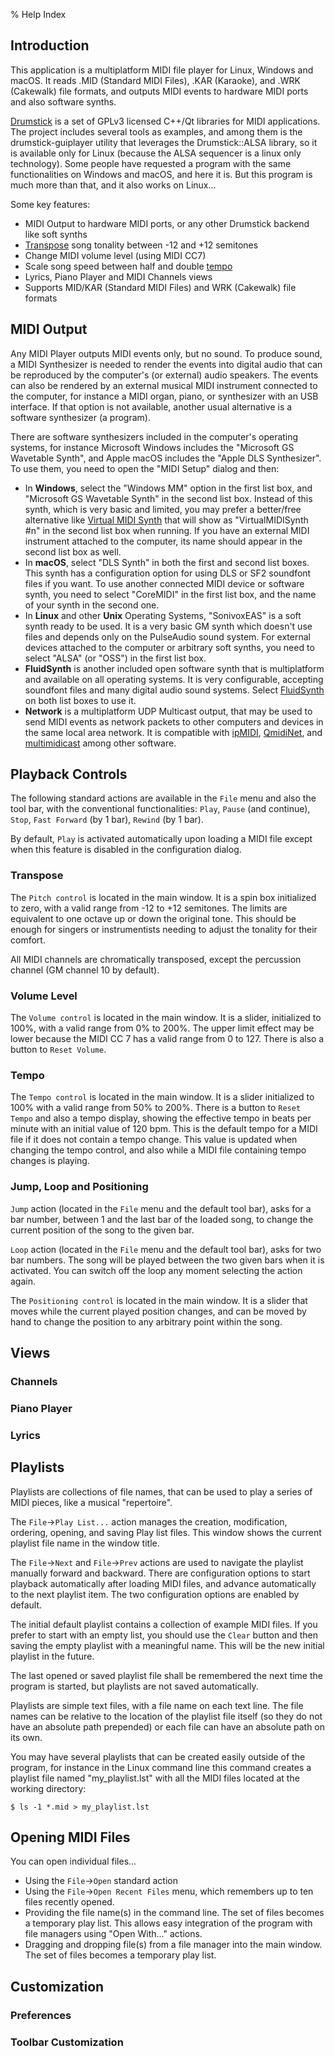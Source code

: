 % Help Index

## Introduction

This application is a multiplatform MIDI file player for Linux, Windows and 
macOS. It reads .MID (Standard MIDI Files), .KAR (Karaoke), and .WRK (Cakewalk) 
file formats, and outputs MIDI events to hardware MIDI ports and also software 
synths.

[Drumstick](https://drumstick.sourceforge.io) is a set of GPLv3 
licensed C++/Qt libraries for MIDI applications. The project includes several 
tools as examples, and among them is the drumstick-guiplayer utility that 
leverages the Drumstick::ALSA library, so it is available only for Linux 
(because the ALSA sequencer is a linux only technology). Some people have 
requested a program with the same functionalities on Windows and macOS, and 
here it is. But this program is much more than that, and it also works on 
Linux...

Some key features:

* MIDI Output to hardware MIDI ports, or any other Drumstick backend like soft
  synths
* [Transpose](https://en.wikipedia.org/wiki/Transposition_(music)) song tonality 
  between -12 and +12 semitones
* Change MIDI volume level (using MIDI CC7)
* Scale song speed between half and double [tempo](https://en.wikipedia.org/wiki/Tempo)
* Lyrics, Piano Player and MIDI Channels views
* Supports MID/KAR (Standard MIDI Files) and WRK (Cakewalk) file formats

## MIDI Output

Any MIDI Player outputs MIDI events only, but no sound. To produce sound, a MIDI 
Synthesizer is needed to render the events into digital audio that can be 
reproduced by the computer's (or external) audio speakers. The events can also 
be rendered by an external musical MIDI instrument connected to the computer, 
for instance a MIDI organ, piano, or synthesizer with an USB interface. If that 
option is not available, another usual alternative is a software synthesizer 
(a program).

There are software synthesizers included in the computer's operating systems, 
for instance Microsoft Windows includes the "Microsoft GS Wavetable Synth", and
Apple macOS includes the "Apple DLS Synthesizer". To use them, you need to open
the "MIDI Setup" dialog and then:

* In **Windows**, select the "Windows MM" option in the first list box, and 
  "Microsoft GS Wavetable Synth" in the second list box. Instead of this synth,
  which is very basic and limited, you may prefer a better/free alternative like 
  [Virtual MIDI Synth](https://coolsoft.altervista.org/en/virtualmidisynth)
  that will show as "VirtualMIDISynth #n" in the second list box when running.
  If you have an external MIDI instrument attached to the computer, its name
  should appear in the second list box as well.
* In **macOS**, select "DLS Synth" in both the first and second list boxes. 
  This synth has a configuration option for using DLS or SF2 soundfont files if 
  you want. To use another connected MIDI device or software synth, 
  you need to select "CoreMIDI" in the first list box, and the name of your
  synth in the second one.
* In **Linux** and other **Unix** Operating Systems, "SonivoxEAS" is a soft 
  synth ready to be used. It is a very basic GM synth which doesn't use files 
  and depends only on the PulseAudio sound system. For external devices attached 
  to the computer or arbitrary soft synths, you need to select "ALSA" (or "OSS") 
  in the first list box.
* **FluidSynth** is another included open software synth that is multiplatform 
  and available on all operating systems. It is very configurable, accepting 
  soundfont files and many digital audio sound systems. Select [FluidSynth](https://github.com/FluidSynth/fluidsynth) 
  on both list boxes to use it.
* **Network** is a multiplatform UDP Multicast output, that may be used to send 
  MIDI events as network packets to other computers and devices in the same 
  local area network. It is compatible with [ipMIDI](https://www.nerds.de/en/ipmidi.html),
  [QmidiNet](https://qmidinet.sourceforge.io/), and [multimidicast](https://llg.cubic.org/tools/multimidicast/) 
  among other software.

## Playback Controls

The following standard actions are available in the `File` menu and also the
tool bar, with the conventional functionalities: `Play`, `Pause` (and continue), 
`Stop`, `Fast Forward` (by 1 bar), `Rewind` (by 1 bar).

By default, `Play` is activated automatically upon loading a MIDI file except 
when this feature is disabled in the configuration dialog.

### Transpose

The `Pitch control` is located in the main window. It is a spin box initialized
to zero, with a valid range from -12 to +12 semitones. The limits are equivalent 
to one octave up or down the original tone. This should be enough for singers
or instrumentists needing to adjust the tonality for their comfort.

All MIDI channels are chromatically transposed, except the percussion channel 
(GM channel 10 by default).

### Volume Level
 
The `Volume control` is located in the main window. It is a slider, initialized
to 100%, with a valid range from 0% to 200%. The upper limit effect may be lower 
because the MIDI CC 7 has a valid range from 0 to 127. There is also a button to
`Reset Volume`.
 
### Tempo

The `Tempo control` is located in the main window. It is a slider initialized
to 100% with a valid range from 50% to 200%. There is a button to `Reset Tempo`
and also a tempo display, showing the effective tempo in beats per minute with
an initial value of 120 bpm. This is the default tempo for a MIDI file if it 
does not contain a tempo change. This value is updated when changing the
tempo control, and also while a MIDI file containing tempo changes is playing.

### Jump, Loop and Positioning

`Jump` action (located in the `File` menu and the default tool bar), asks for
a bar number, between 1 and the last bar of the loaded song, to change the 
current position of the song to the given bar.

`Loop` action (located in the `File` menu and the default tool bar), asks for
two bar numbers. The song will be played between the two given bars when it is
activated. You can switch off the loop any moment selecting the action again.

The `Positioning control` is located in the main window. It is a slider that
moves while the current played position changes, and can be moved by hand to
change the position to any arbitrary point within the song.

## Views

### Channels

### Piano Player

### Lyrics

## Playlists

Playlists are collections of file names, that can be used to play a series 
of MIDI pieces, like a musical "repertoire".

The `File`->`Play List...` action manages the creation, modification, ordering, 
opening, and saving Play list files. This window shows the current playlist 
file name in the window title.

The `File`->`Next` and `File`->`Prev` actions are used to navigate the playlist
manually forward and backward. There are configuration options to start playback 
automatically after loading MIDI files, and advance automatically to the next 
playlist item. The two configuration options are enabled by default.

The initial default playlist contains a collection of example MIDI files. If
you prefer to start with an empty list, you should use the `Clear` button and
then saving the empty playlist with a meaningful name. This will be the new 
initial playlist in the future.

The last opened or saved playlist file shall be remembered the next time the 
program is started, but playlists are not saved automatically.

Playlists are simple text files, with a file name on each text line. The file 
names can be relative to the location of the playlist file itself (so they do 
not have an absolute path prepended) or each file can have an absolute path on 
its own.

You may have several playlists that can be created easily outside of the 
program, for instance in the Linux command line this command creates a playlist 
file named "my_playlist.lst" with all the MIDI files located at the working 
directory:

~~~
$ ls -1 *.mid > my_playlist.lst
~~~

## Opening MIDI Files

You can open individual files...

* Using the `File`->`Open` standard action
* Using the `File`->`Open Recent Files` menu, which remembers up to ten files 
  recently opened.
* Providing the file name(s) in the command line. The set of files becomes a
  temporary play list. This allows easy integration of the program with file
  managers using "Open With..." actions.
* Dragging and dropping file(s) from a file manager into the main window. The 
  set of files becomes a temporary play list.

## Customization

### Preferences

### Toolbar Customization

